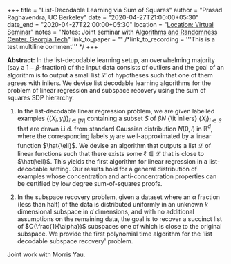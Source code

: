 +++
title = "List-Decodable Learning via Sum of Squares"
author = "Prasad Raghavendra, UC Berkeley"
date = "2020-04-27T21:00:00+05:30"
date_end = "2020-04-27T22:00:00+05:30"
location = "<a href="https://bluejeans.com/913829514" target="_blank">Location: Virtual Seminar</a>"
notes = "Notes: Joint seminar with <a target="_blank" href="https://arc.gatech.edu/hg/item/634657">Algorithms and Randomness Center, Georgia Tech</a>"
link_to_paper = ""
/*link_to_recording = '''This is a test
    multiline
    comment'''
*/
+++

<b>Abstract:</b> In the list-decodable learning setup, an overwhelming majority (say a $1-\beta$-fraction) of the input data consists of outliers and the goal of an algorithm is to output a small list $\mathcal{L}$ of hypotheses such that one of them agrees with inliers.   We devise list decodable learning algorithms for the problem of linear regression and subspace recovery using the sum of squares SDP hierarchy.

1)  In the list-decodable linear regression problem, we are given labelled examples $\{(X_i,y_i)\}_{i \in [N]}$ containing a subset $S$ of $\beta N$ {\it inliers} $\{X_i \}_{i \in S}$ that are drawn i.i.d. from standard Gaussian distribution $N(0,I)$ in $\mathbb{R}^d$, where the corresponding labels $y_i$ are well-approximated by a linear function $\hat{\ell}$.
We devise an algorithm that outputs a list $\mathcal{L}$ of linear functions such that there exists some $\ell \in \mathcal{L}$ that is close to $\hat{\ell}$.     This yields the first algorithm for linear regression in a list-decodable setting.  Our results hold for a general distribution of examples whose concentration and anti-concentration properties can be certified by low degree sum-of-squares proofs.

2) In the subspace recovery problem,  given a dataset where an $\alpha$ fraction (less than half) of the data is distributed uniformly in an unknown $k$ dimensional subspace in $d$ dimensions, and with no additional assumptions on the remaining data, the goal is to recover a succinct list of $O(\frac{1}{\alpha})$ subspaces one of which is close to the original subspace.  We provide the first polynomial time algorithm for the 'list decodable subspace recovery' problem.

Joint work with Morris Yau.